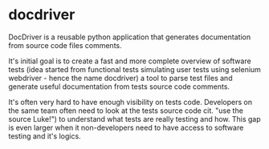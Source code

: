 docdriver
=========

DocDriver is a reusable python application that generates documentation from source code files comments.

It's initial goal is to create a fast and more complete overview of software tests (idea started from 
functional tests simulating user tests using selenium webdriver - hence the name docdriver) a tool to
parse test files and generate useful documentation from tests source code comments.

It's often very hard to have enough visibility on tests code. Developers on the same team often need 
to look at the tests source code cit. "use the source Luke!") to understand what tests are really testing
and how. This gap is even larger when it non-developers need to have access to software testing 
and it's logics.


